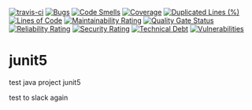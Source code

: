 [![travis-ci](https://travis-ci.org/tiznin/junit5.svg?branch=master)](https://travis-ci.org/tiznin/junit5)
[![Bugs](https://sonarcloud.io/api/project_badges/measure?project=tiznin_junit5&metric=bugs)](https://sonarcloud.io/dashboard?id=tiznin_junit5)
[![Code Smells](https://sonarcloud.io/api/project_badges/measure?project=tiznin_junit5&metric=code_smells)](https://sonarcloud.io/dashboard?id=tiznin_junit5)
[![Coverage](https://sonarcloud.io/api/project_badges/measure?project=tiznin_junit5&metric=coverage)](https://sonarcloud.io/dashboard?id=tiznin_junit5)
[![Duplicated Lines (%)](https://sonarcloud.io/api/project_badges/measure?project=tiznin_junit5&metric=duplicated_lines_density)](https://sonarcloud.io/dashboard?id=tiznin_junit5)
[![Lines of Code](https://sonarcloud.io/api/project_badges/measure?project=tiznin_junit5&metric=ncloc)](https://sonarcloud.io/dashboard?id=tiznin_junit5)
[![Maintainability Rating](https://sonarcloud.io/api/project_badges/measure?project=tiznin_junit5&metric=sqale_rating)](https://sonarcloud.io/dashboard?id=tiznin_junit5)
[![Quality Gate Status](https://sonarcloud.io/api/project_badges/measure?project=tiznin_junit5&metric=alert_status)](https://sonarcloud.io/dashboard?id=tiznin_junit5)
[![Reliability Rating](https://sonarcloud.io/api/project_badges/measure?project=tiznin_junit5&metric=reliability_rating)](https://sonarcloud.io/dashboard?id=tiznin_junit5)
[![Security Rating](https://sonarcloud.io/api/project_badges/measure?project=tiznin_junit5&metric=security_rating)](https://sonarcloud.io/dashboard?id=tiznin_junit5)
[![Technical Debt](https://sonarcloud.io/api/project_badges/measure?project=tiznin_junit5&metric=sqale_index)](https://sonarcloud.io/dashboard?id=tiznin_junit5)
[![Vulnerabilities](https://sonarcloud.io/api/project_badges/measure?project=tiznin_junit5&metric=vulnerabilities)](https://sonarcloud.io/dashboard?id=tiznin_junit5)

# junit5
test java project junit5

test to slack again
